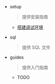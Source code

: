 
* setup
    > 提供安装指南
    * [搭建调试环境](https://gitee.com/zhijiantianya/mall/docs/setup/quick-start.md)

* sql
    > 提供 SQL 文件

* guides
    > 提供入门指南
    * TODO